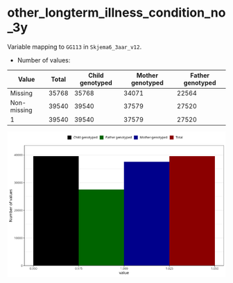 # other_longterm_illness_condition_no_3y
Variable mapping to `GG113` in `Skjema6_3aar_v12`.
- Number of values:

| Value | Total | Child genotyped | Mother genotyped | Father genotyped |
| ----- | ----- | --------------- | ---------------- | ---------------- |
| Missing | 35768 | 35768 | 34071 | 22564 |
| Non-missing | 39540 | 39540 | 37579 | 27520 |
| 1 | 39540 | 39540 | 37579 | 27520 |



![](other_longterm_illness_condition_no_3y_n.png)



